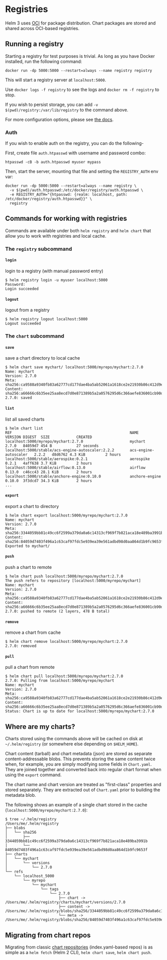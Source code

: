 # Registries

Helm 3 uses <a href="https://www.opencontainers.org/" target="_blank">OCI</a> for package distribution. Chart packages are stored and shared across OCI-based registries.

## Running a registry

Starting a registry for test purposes is trivial. As long as you have Docker installed, run the following command:
```
docker run -dp 5000:5000 --restart=always --name registry registry
```

This will start a registry server at `localhost:5000`.

Use `docker logs -f registry` to see the logs and `docker rm -f registry` to stop.

If you wish to persist storage, you can add `-v $(pwd)/registry:/var/lib/registry` to the command above.

For more configuration options, please see [the docs](https://docs.docker.com/registry/deploying/).

### Auth

If you wish to enable auth on the registry, you can do the following-

First, create file `auth.htpasswd` with username and password combo:
```
htpasswd -cB -b auth.htpasswd myuser mypass
```

Then, start the server, mounting that file and setting the `REGISTRY_AUTH` env var:
```
docker run -dp 5000:5000 --restart=always --name registry \
  -v $(pwd)/auth.htpasswd:/etc/docker/registry/auth.htpasswd \
  -e REGISTRY_AUTH="{htpasswd: {realm: localhost, path: /etc/docker/registry/auth.htpasswd}}" \
  registry
```

## Commands for working with registries

Commands are available under both `helm registry` and `helm chart` that allow you to work with registries and local cache.

### The `registry` subcommand

#### `login`

login to a registry (with manual password entry)

```
$ helm registry login -u myuser localhost:5000
Password:
Login succeeded
```

#### `logout`

logout from a registry

```
$ helm registry logout localhost:5000
Logout succeeded
```

### The `chart` subcommand

#### `save`

save a chart directory to local cache

```
$ helm chart save mychart/ localhost:5000/myrepo/mychart:2.7.0
Name: mychart
Version: 2.7.0
Meta: sha256:ca9588a9340fb83a62777cd177dae4ba5ab52061a1618ce2e21930b86c412d9e
Content: sha256:a66666c6b35ee25aa8ecd7d0e871389b5a2a0576295d6c366aefe836001cb90d
2.7.0: saved
```

#### `list`

list all saved charts

```
$ helm chart list
REF                                                     NAME                    VERSION DIGEST  SIZE            CREATED
localhost:5000/myrepo/mychart:2.7.0                     mychart                 2.7.0   84059d7 454 B           27 seconds
localhost:5000/stable/acs-engine-autoscaler:2.2.2       acs-engine-autoscaler   2.2.2   d8d6762 4.3 KiB         2 hours
localhost:5000/stable/aerospike:0.2.1                   aerospike               0.2.1   4aff638 3.7 KiB         2 hours
localhost:5000/stable/airflow:0.13.0                    airflow                 0.13.0  c46cc43 28.1 KiB        2 hours
localhost:5000/stable/anchore-engine:0.10.0             anchore-engine          0.10.0  3f3dcd7 34.3 KiB        2 hours
...
```

#### `export`

export a chart to directory

```
$ helm chart export localhost:5000/myrepo/mychart:2.7.0
Name: mychart
Version: 2.7.0
Meta: sha256:3344059bb81c49cc6f2599a379da0a6c14313cf969f7b821aca18e489ba3991b
Content: sha256:84059d7403f496a1c63caf97fdc5e939ea39e561adbd98d0aa864d1b9fc9653f
Exported to mychart/
```

#### `push`

push a chart to remote

```
$ helm chart push localhost:5000/myrepo/mychart:2.7.0
The push refers to repository [localhost:5000/myrepo/mychart]
Name: mychart
Version: 2.7.0
Meta: sha256:ca9588a9340fb83a62777cd177dae4ba5ab52061a1618ce2e21930b86c412d9e
Content: sha256:a66666c6b35ee25aa8ecd7d0e871389b5a2a0576295d6c366aefe836001cb90d
2.7.0: pushed to remote (2 layers, 478 B total)
```

#### `remove`

remove a chart from cache

```
$ helm chart remove localhost:5000/myrepo/mychart:2.7.0
2.7.0: removed
```

#### `pull`

pull a chart from remote

```
$ helm chart pull localhost:5000/myrepo/mychart:2.7.0
2.7.0: Pulling from localhost:5000/myrepo/mychart
Name: mychart
Version: 2.7.0
Meta: sha256:ca9588a9340fb83a62777cd177dae4ba5ab52061a1618ce2e21930b86c412d9e
Content: sha256:a66666c6b35ee25aa8ecd7d0e871389b5a2a0576295d6c366aefe836001cb90d
Status: Chart is up to date for localhost:5000/myrepo/mychart:2.7.0
```

## Where are my charts?

Charts stored using the commands above will be cached on disk at `~/.helm/registry` (or somewhere else depending on `$HELM_HOME`).

Chart content (tarball) and chart metadata (json) are stored as separate content-addressable blobs.  This prevents storing the same content twice when, for example, you are simply modifying some fields in `Chart.yaml`. They are joined together and converted back into regular chart format when using the `export` command.

The chart name and chart version are treated as "first-class" properties and stored separately. They are extracted out of `Chart.yaml` prior to building the metadata blob.

The following shows an example of a single chart stored in the cache (`localhost:5000/myrepo/mychart:2.7.0`):
```
$ tree ~/.helm/registry
/Users/me/.helm/registry
├── blobs
│   └── sha256
│       ├── 3344059bb81c49cc6f2599a379da0a6c14313cf969f7b821aca18e489ba3991b
│       └── 84059d7403f496a1c63caf97fdc5e939ea39e561adbd98d0aa864d1b9fc9653f
├── charts
│   └── mychart
│       └── versions
│           └── 2.7.0
└── refs
    └── localhost_5000
        └── myrepo
            └── mychart
                └── tags
                    └── 2.7.0
                        ├── chart -> /Users/me/.helm/registry/charts/mychart/versions/2.7.0
                        ├── content -> /Users/me/.helm/registry/blobs/sha256/3344059bb81c49cc6f2599a379da0a6c14313cf969f7b821aca18e489ba3991b
                        └── meta -> /Users/me/.helm/registry/blobs/sha256/84059d7403f496a1c63caf97fdc5e939ea39e561adbd98d0aa864d1b9fc9653f
```

## Migrating from chart repos

Migrating from classic [chart repositories](./chart_repository.md) (index.yaml-based repos) is as simple as a `helm fetch` (Helm 2 CLI), `helm chart save`, `helm chart push`.
